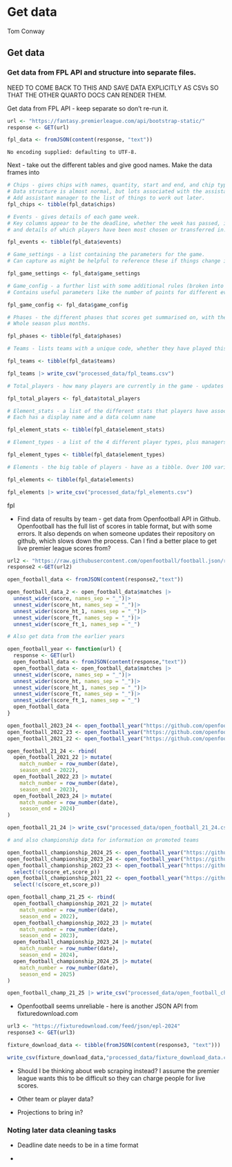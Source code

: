 # Get data
Tom Conway

## Get data

### Get data from FPL API and structure into separate files.

NEED TO COME BACK TO THIS AND SAVE DATA EXPLICITLY AS CSVs SO THAT THE
OTHER QUARTO DOCS CAN RENDER THEM.

Get data from FPL API - keep separate so don’t re-run it.

``` r
url <- "https://fantasy.premierleague.com/api/bootstrap-static/"
response <- GET(url)

fpl_data <- fromJSON(content(response, "text"))
```

    No encoding supplied: defaulting to UTF-8.

Next - take out the different tables and give good names. Make the data
frames into

``` r
# Chips - gives chips with names, quantity, start and end, and chip types
# Data structure is almost normal, but lots associated with the assistant manager chip is not.
# Add assistant manager to the list of things to work out later.
fpl_chips <- tibble(fpl_data$chips)

# Events - gives details of each game week.
# Key columns appear to be the deadline, whether the week has passed, is current, or is next, 
# and details of which players have been most chosen or transferred in.

fpl_events <- tibble(fpl_data$events)

# Game_settings - a list containing the parameters for the game. 
# Can capture as might be helpful to reference these if things change in different seasons (e.g. squad value)

fpl_game_settings <- fpl_data$game_settings

# Game_config - a further list with some additional rules (broken into other lists).
# Contains useful parameters like the number of points for different events

fpl_game_config <- fpl_data$game_config

# Phases - the different phases that scores get summarised on, with their start and end weeks
# Whole season plus months.

fpl_phases <- tibble(fpl_data$phases)

# Teams - lists teams with a unique code, whether they have played this week, and some indications of their overall strength.

fpl_teams <- tibble(fpl_data$teams)

fpl_teams |> write_csv("processed_data/fpl_teams.csv")

# Total_players - how many players are currently in the game - updates in real time.

fpl_total_players <- fpl_data$total_players

# Element_stats - a list of the different stats that players have associated with them.
# Each has a display name and a data column name

fpl_element_stats <- tibble(fpl_data$element_stats)

# Element_types - a list of the 4 different player types, plus managers, and their attributes.

fpl_element_types <- tibble(fpl_data$element_types)

# Elements - the big table of players - have as a tibble. Over 100 variables about each player. This will be the key source of data.

fpl_elements <- tibble(fpl_data$elements)

fpl_elements |> write_csv("processed_data/fpl_elements.csv")
```

fpl

- Find data of results by team - get data from Openfootball API in
  Github. Openfootball has the full list of scores in table format, but
  with some errors. It also depends on when someone updates their
  repository on github, which slows down the process. Can I find a
  better place to get live premier league scores from?

``` r
url2 <- "https://raw.githubusercontent.com/openfootball/football.json/refs/heads/master/2024-25/en.1.json"
response2 <-GET(url2)

open_football_data <- fromJSON(content(response2,"text"))

open_football_data_2 <- open_football_data$matches |>
  unnest_wider(score, names_sep = "_")|>
  unnest_wider(score_ht, names_sep = "_")|>
  unnest_wider(score_ht_1, names_sep = "_")|>
  unnest_wider(score_ft, names_sep = "_")|>
  unnest_wider(score_ft_1, names_sep = "_")

# Also get data from the earlier years

open_football_year <- function(url) {
  response <- GET(url)
  open_football_data <- fromJSON(content(response,"text"))
  open_football_data <- open_football_data$matches |>
  unnest_wider(score, names_sep = "_")|>
  unnest_wider(score_ht, names_sep = "_")|>
  unnest_wider(score_ht_1, names_sep = "_")|>
  unnest_wider(score_ft, names_sep = "_")|>
  unnest_wider(score_ft_1, names_sep = "_")
  open_football_data
}

open_football_2023_24 <- open_football_year("https://github.com/openfootball/football.json/raw/refs/heads/master/2023-24/en.1.json")
open_football_2022_23 <- open_football_year("https://github.com/openfootball/football.json/raw/refs/heads/master/2022-23/en.1.json")
open_football_2021_22 <- open_football_year("https://github.com/openfootball/football.json/raw/refs/heads/master/2021-22/en.1.json")

open_football_21_24 <- rbind(
  open_football_2021_22 |> mutate(
    match_number = row_number(date),
    season_end = 2022),
  open_football_2022_23 |> mutate(
    match_number = row_number(date),
    season_end = 2023),
  open_football_2023_24 |> mutate(
    match_number = row_number(date),
    season_end = 2024)
)

open_football_21_24 |> write_csv("processed_data/open_football_21_24.csv")

# and also championship data for information on promoted teams

open_football_championship_2024_25 <- open_football_year("https://github.com/openfootball/football.json/raw/refs/heads/master/2024-25/en.2.json")
open_football_championship_2023_24 <- open_football_year("https://github.com/openfootball/football.json/raw/refs/heads/master/2023-24/en.2.json")
open_football_championship_2022_23 <- open_football_year("https://github.com/openfootball/football.json/raw/refs/heads/master/2022-23/en.2.json")|>
  select(!c(score_et,score_p))
open_football_championship_2021_22 <- open_football_year("https://github.com/openfootball/football.json/raw/refs/heads/master/2021-22/en.2.json")|>
  select(!c(score_et,score_p))

open_football_champ_21_25 <- rbind(
  open_football_championship_2021_22 |> mutate(
    match_number = row_number(date),
    season_end = 2022),
  open_football_championship_2022_23 |> mutate(
    match_number = row_number(date),
    season_end = 2023),
  open_football_championship_2023_24 |> mutate(
    match_number = row_number(date),
    season_end = 2024),
  open_football_championship_2024_25 |> mutate(
    match_number = row_number(date),
    season_end = 2025)
)

open_football_champ_21_25 |> write_csv("processed_data/open_football_champ_21_25.csv")
```

- Openfootball seems unreliable - here is another JSON API from
  fixturedownload.com

``` r
url3 <- "https://fixturedownload.com/feed/json/epl-2024"
response3 <- GET(url3)

fixture_download_data <- tibble(fromJSON(content(response3, "text")))

write_csv(fixture_download_data,"processed_data/fixture_download_data.csv")
```

- Should I be thinking about web scraping instead? I assume the premier
  league wants this to be difficult so they can charge people for live
  scores.

- Other team or player data?

- Projections to bring in?

### Noting later data cleaning tasks

- Deadline date needs to be in a time format

- 
